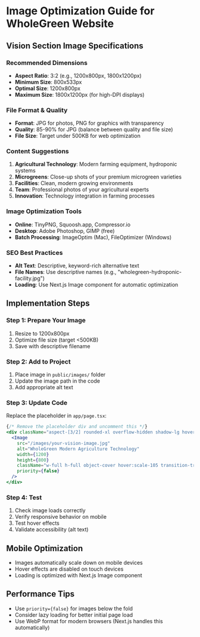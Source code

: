 # Image Optimization Guide for WholeGreen Website

## Vision Section Image Specifications

### Recommended Dimensions
- **Aspect Ratio**: 3:2 (e.g., 1200x800px, 1800x1200px)
- **Minimum Size**: 800x533px
- **Optimal Size**: 1200x800px
- **Maximum Size**: 1800x1200px (for high-DPI displays)

### File Format & Quality
- **Format**: JPG for photos, PNG for graphics with transparency
- **Quality**: 85-90% for JPG (balance between quality and file size)
- **File Size**: Target under 500KB for web optimization

### Content Suggestions
1. **Agricultural Technology**: Modern farming equipment, hydroponic systems
2. **Microgreens**: Close-up shots of your premium microgreen varieties
3. **Facilities**: Clean, modern growing environments
4. **Team**: Professional photos of your agricultural experts
5. **Innovation**: Technology integration in farming processes

### Image Optimization Tools
- **Online**: TinyPNG, Squoosh.app, Compressor.io
- **Desktop**: Adobe Photoshop, GIMP (free)
- **Batch Processing**: ImageOptim (Mac), FileOptimizer (Windows)

### SEO Best Practices
- **Alt Text**: Descriptive, keyword-rich alternative text
- **File Names**: Use descriptive names (e.g., "wholegreen-hydroponic-facility.jpg")
- **Loading**: Use Next.js Image component for automatic optimization

## Implementation Steps

### Step 1: Prepare Your Image
1. Resize to 1200x800px
2. Optimize file size (target <500KB)
3. Save with descriptive filename

### Step 2: Add to Project
1. Place image in `public/images/` folder
2. Update the image path in the code
3. Add appropriate alt text

### Step 3: Update Code
Replace the placeholder in `app/page.tsx`:

```jsx
{/* Remove the placeholder div and uncomment this */}
<div className="aspect-[3/2] rounded-xl overflow-hidden shadow-lg hover:shadow-xl transition-shadow duration-300">
  <Image
    src="/images/your-vision-image.jpg"
    alt="WholeGreen Modern Agriculture Technology"
    width={1200}
    height={800}
    className="w-full h-full object-cover hover:scale-105 transition-transform duration-500"
    priority={false}
  />
</div>
```

### Step 4: Test
1. Check image loads correctly
2. Verify responsive behavior on mobile
3. Test hover effects
4. Validate accessibility (alt text)

## Mobile Optimization
- Images automatically scale down on mobile devices
- Hover effects are disabled on touch devices
- Loading is optimized with Next.js Image component

## Performance Tips
- Use `priority={false}` for images below the fold
- Consider lazy loading for better initial page load
- Use WebP format for modern browsers (Next.js handles this automatically)
